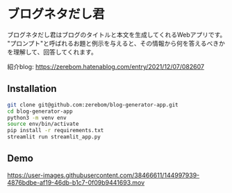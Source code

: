 # ブログネタだし君

ブログネタだし君はブログのタイトルと本文を生成してくれるWebアプリです。  "プロンプト"と呼ばれるお題と例示を与えると、その情報から何を答えるべきかを理解して、回答してくれます。　　

紹介blog: https://zerebom.hatenablog.com/entry/2021/12/07/082607

## Installation

```bash
git clone git@github.com:zerebom/blog-generator-app.git
cd blog-generator-app
python3 -m venv env
source env/bin/activate
pip install -r requirements.txt
streamlit run streamlit_app.py

```

## Demo
https://user-images.githubusercontent.com/38466611/144997939-4876bdbe-af19-46db-b1c7-0f09b9441693.mov

